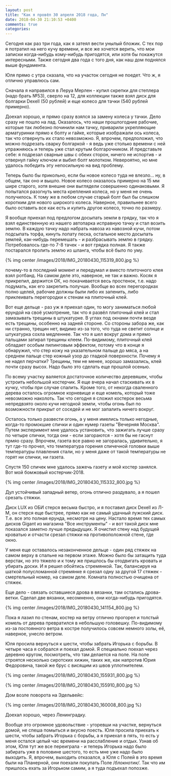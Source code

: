 ```yaml
---
layout: post
title: "Как я провёл 30 апреля 2018 года, Пн"
date: 2018-04-30 21:10:53 +0400
comments: true
categories: 
---
```

Сегодня как раз три года, как я затеял вести унылый бложик. С тех пор я потратил на него кучу времени, и все же хочется верить, что мои записки когда-нибудь кому-нибудь пригодятся, или хотя бы покажутся интересными. Также сегодня два года с того дня, как наш дом поднялся выше фундамента.

Юля прямо с утра сказала, что на участок сегодня не поедет. Что ж, я отлично управлюсь сам.

Сначала я направился в Леруа Мерлен - купил скрепки для степлера (надо брать №53), сверло на 12, для коллекции также взял диск для болгарки Dexell (50 рублей) и еще колесо для тачки (540 рублей примерно).

Доехал хорошо, и прямо сразу взялся за замену колеса у тачки. Дело сразу не пошло на лад. Оказалось, что наши прошлогодние рабочие, которые так любезно починили нам тачку, приварили укрепляющие арматуринки прямо к болту и гайке, которые изображали ось колеса, так что отвернуть их стало невозможно. Я, впрочем, предположил, что можно подрезать сварку болгаркой - я ведь уже столько времени с ней упражняюсь и теперь уже стал крутым болгарочником. И представьте себе: я подрезал сварные швы с обеих сторон, ничего не испортив - и отвернул гайку ключом и выбил болт молотком. Невероятно, но мне удалось победить эту непосильную на вид проблему.

Теперь было бы прикольно, если бы новое колесо туда не влезло... ну, в общем, так оно и вышло. Новое колесо оказалось примерно на 15 мм шире старого, хотя внешне они выглядели совершенно одинаковыми. Я попытался разогнуть места крепления колеса, но у меня не очень получилось. К тому же в любом случае старый болт был бы слишком коротким для нового широкого колеса. Наверное, правильнее всего было оставить все как есть и купить другое колесо, точно по размеру.

Я вообще приехал под предлогом досыпать земли в грядку, так что я взял единственную из нашего автопарка исправную тачку и стал возить землю. В каждую тачку надо набрать навоза из навозной кучи, потом подсыпать торфа, кинуть лопату песка, остальное место досыпать землей, как-нибудь перемешать - и разбрасывать землю в грядку. Потребовалось где-то 7-8 тачек - и вот грядка полная. Я также постарался пролить землю из шланга, чтобы всё было по уму.

{% img center /images/2018/IMG_20180430_115319_800.jpg %}

почему-то в последний момент и передумал и вместо плиточного клея взял ротбанд. На самом деле это, наверное, не так и важно. Косяк я прикрепил, держится ОК, но покачивается весь простенок, т.е. надо подумать, как его закрепить получше. Вообще во всех перегородках полно щелей, рабочие должны были либо их запенить, либо приклеивать перегородки к стенам на плиточный клей.

Вот еще дельце - раз уж я приехал один, то могу заниматься любой ерундой на своё усмотрение, так что я развёл плиточный клей и стал замазывать трещины в штукатурке. В углах под окнами почти везде есть трещины, особенно на задней стороне. Со стороны забора же, как ни странно, трещин нет, видимо из-за того, что туда не светит солнце и штукатурка сохла медленнее. Так что я шел вокруг дома и прямо пальцами затирал трещины клеем. По-видимому, плиточный клей обладает особым пилинговым эффектом, потому что в конце я обнаружил, что стер кожу на указательном пальце до мяса, а на среднем пальце стер кожный узор до гладкой поверхности. Почему я не надел перчатки? Трещины, тем не менее, хорошо замазались, клей почти сразу высох. Надо было это сделать еще прошлой осенью.

По всему участку валяется достаточное количество деревяшек, чтобы устроить небольшой костерчик. Я еще вчера начал стаскивать их в кучку, чтобы при случае спалить. Кроме того, от некогда сваленного дерева осталось огромное корневище и еще комель, который тоже невозможно наколоть. Так что сегодня я сложил костерок весьма непредвзято около кучи негодной земли, чтобы огонь был по возможности прикрыт от соседей и не мог запалить ничего вокруг.

Осталось только развести огонь, а у меня имелись только негодные, когда-то промокшие спички и один нумер газеты "Вечерняя Москва". Путем эксперимент мне удалось установить, что зажигать лучше сразу по четыре спички, тогда они - если загораются - хотя бы не гаснут прмяо сразу. Впрочем, газета все равно не загоралась, удивительно, я тут где-то прочел, что температура горения спичечной головки выше температуры плавления стали, но у меня даже от такой температуры не горят ни спички, ни газета. 

Спустя 150 спичек мне удалось зажечь газету и мой костер занялся. Вот мой бомжовый костерчик-2018.

{% img center /images/2018/IMG_20180430_115332_800.jpg %}

Дул устойчивый западный ветер, огонь отлично раздувало, а я пошел срезать стяжки.

Диск LUX из ОБИ стерся весьма быстро, и я поставил диск Dexell из Л-М, он стерся еще быстрее, прямо как не самый удачный лужский диск. Т.е. все это полная ерунда, несмотря на цену. Настало время тех самых дисков Gigant из магазина "Все инструменты" - и вот такой диск мне показался заметно лучше предыдущих. Я очистил стену над будущей кроватью и отчасти срезал стяжки на противоположной стене, где окно.

У меня еще оставалось незаконченное дельце - один ряд стяжек на самом верху в спальне на первом этаже. Можно было бы затащить туда верстак, но это тяжело и к тому же пришлось бы отодвигать кровать и убирать доски. И я решил обойтись стремянкой. Так, балансируя на шаткой полусломанной стремянке я срезал одну за другой 17 стяжек - смертельный номер, на самом деле. Комната полностью очищена от стяжек.

Еще дело - связать оставшиеся дрова в вязанки, там остались дрова-ветки. Сделал две вязанки, несомненно, они когда-нибудь пригодятся.

{% img center /images/2018/IMG_20180430_141154_800.jpg %}

Пока я лазил по стенам, костер на ветру отлично прогорел и толстый комель от дерева превратился в небольшую головешку. По-видимому из-за постоянного ветра в костре получилось совсем немного золы, её, наверное, унесло ветром.

Юля просила вернуться к шести, чтобы забрать Игорька с борьбы. В четыре часа я собрался и поехал домой. Я специально поехал через деревню кругом, посмотреть, что там делается на поле. На поле строятся несколько сиротских хижин, таких же, как напротив Юрия Федоровича, такой же брус с висящим из швов уплотнителем. 

{% img center /images/2018/IMG_20180430_155931_800.jpg %}

{% img center /images/2018/IMG_20180430_155910_800.jpg %}

Дом возле поворота на Эдельвейс:

{% img center /images/2018/IMG_20180430_160008_800.jpg %}

Доехал хорошо, через Ленинградку.

Вообще это огромное удовольствие - угоревши на участке, вернуться домой, не спеша помыться и вкусно поесть. Юля просила приехать к шести, чтобы забрать Игорька с борьбы, а я приехал в пять, то есть у меня остался целый час времени на расслабление и отдых. Узнав об этом, Юля тут же все переиграла - и теперь Игорька надо было забирать уже в половине шестого, то есть мне уже надо было выходить. Я, впрочем, выходить отказался, а Юля с Полей в это время были на Планерной, они поехали покупать Поле /_блокнотик/_. Так что им пришлось ехать за Игорьком самим, а я туда подъехал попозже.